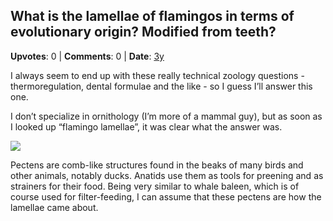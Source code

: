 ## What is the lamellae of flamingos in terms of evolutionary origin? Modified from teeth?
    
**Upvotes**: 0 | **Comments**: 0 | **Date**: [3y](https://www.quora.com/What-is-the-lamellae-of-flamingos-in-terms-of-evolutionary-origin-Modified-from-teeth/answer/Gary-Meaney)

I always seem to end up with these really technical zoology questions - thermoregulation, dental formulae and the like - so I guess I’ll answer this one.

I don’t specialize in ornithology (I’m more of a mammal guy), but as soon as I looked up “flamingo lamellae”, it was clear what the answer was.

![](https://qph.fs.quoracdn.net/main-qimg-ceeb9013d3d78a13792747fa801f0663-lq)

Pectens are comb-like structures found in the beaks of many birds and other animals, notably ducks. Anatids use them as tools for preening and as strainers for their food. Being very similar to whale baleen, which is of course used for filter-feeding, I can assume that these pectens are how the lamellae came about.


